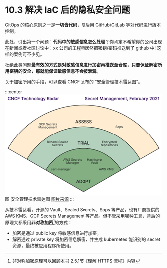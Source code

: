 # 10.3 解决 IaC 后的隐私安全问题

GitOps 的核心原则之一是**一切皆代码**，随后用 GitHub/GitLab 等对代码进行版本控制。

此处，引出第一个问题：**代码中的敏感信息怎么处理**？你肯定不希望你的公司出现在新闻或者社区讨论中：xx 公司的工程师居然把密钥/密码推送到了 github 中! 这样的案例可不少见。

杜绝此类问题**最有效的方式是对敏感信息进行加密再推送至仓库，只要保证解密所用密钥的安全，那就能保证敏感信息不会被泄漏**。

关于加密所用的手段，可以查看 CNCF 发布的 “安全管理技术雷达图”。

:::center
  ![](../assets/2021-02-secrets-management.svg)<br/>
  图 安全管理技术雷达图 [图片来源](https://radar.cncf.io/)
:::

从技术雷达看，开源的 Vault、Sealed Secrets、Sops 等产品，也有厂商提供的 AWS KMS、GCP Secrets Management 等产品。但不管采用哪种工具，背后的原理大都采用**非对称加密**[^1]的方式：
- 加密是通过 public key 将敏感信息进行加密。
- 解密通过 private key 将加密信息解密，并生成 kubernetes 能识别的 secret 资源，最终被应用程序所使用。


[^1]: 非对称加密原理可以回顾本书 2.5.1节《理解 HTTPS 流程》内容
